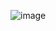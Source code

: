 ![image](https://user-images.githubusercontent.com/39348633/221443173-5ffed687-329d-4d9f-8e3c-8324624ce49f.png)